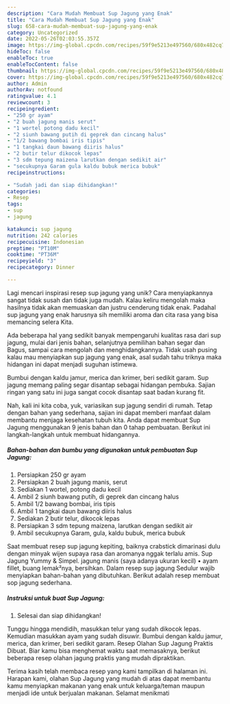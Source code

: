 ```yaml
---
description: "Cara Mudah Membuat Sup Jagung yang Enak"
title: "Cara Mudah Membuat Sup Jagung yang Enak"
slug: 658-cara-mudah-membuat-sup-jagung-yang-enak
category: Uncategorized
date: 2022-05-26T02:03:55.357Z
image: https://img-global.cpcdn.com/recipes/59f9e5213e497560/680x482cq70/sup-jagung-foto-resep-utama.jpg
hideToc: false
enableToc: true
enableTocContent: false
thumbnail: https://img-global.cpcdn.com/recipes/59f9e5213e497560/680x482cq70/sup-jagung-foto-resep-utama.jpg
cover: https://img-global.cpcdn.com/recipes/59f9e5213e497560/680x482cq70/sup-jagung-foto-resep-utama.jpg
author: Admin
authorAv: notfound
ratingvalue: 4.1
reviewcount: 3
recipeingredient:
- "250 gr ayam"
- "2 buah jagung manis serut"
- "1 wortel potong dadu kecil"
- "2 siunh bawang putih di geprek dan cincang halus"
- "1/2 bawang bombai iris tipis"
- "1 tangkai daun bawang diiris halus"
- "2 butir telur dikocok lepas"
- "3 sdm tepung maizena larutkan dengan sedikit air"
- "secukupnya Garam gula kaldu bubuk merica bubuk"
recipeinstructions:

- "Sudah jadi dan siap dihidangkan!"
categories:
- Resep
tags:
- sup
- jagung

katakunci: sup jagung 
nutrition: 242 calories
recipecuisine: Indonesian
preptime: "PT10M"
cooktime: "PT36M"
recipeyield: "3"
recipecategory: Dinner

---
```





Lagi mencari inspirasi resep sup jagung yang unik? Cara menyiapkannya sangat tidak susah dan tidak juga mudah. Kalau keliru mengolah maka hasilnya tidak akan memuaskan dan justru cenderung tidak enak. Padahal sup jagung yang enak harusnya sih memiliki aroma dan cita rasa yang bisa memancing selera Kita.





Ada beberapa hal yang sedikit banyak mempengaruhi kualitas rasa dari sup jagung, mulai dari jenis bahan, selanjutnya pemilihan bahan segar dan Bagus, sampai cara mengolah dan menghidangkannya. Tidak usah pusing kalau mau menyiapkan sup jagung yang enak,      asal sudah tahu triknya maka hidangan ini dapat menjadi suguhan istimewa.














Bumbui dengan kaldu jamur, merica dan krimer, beri sedikit garam. Sup jagung memang paling segar disantap sebagai hidangan pembuka. Sajian ringan yang satu ini juga sangat cocok disantap saat badan kurang fit.






Nah, kali ini kita coba, yuk, variasikan sup jagung sendiri di rumah. Tetap dengan bahan yang sederhana, sajian ini dapat memberi manfaat dalam membantu menjaga kesehatan tubuh kita. Anda dapat membuat Sup Jagung menggunakan 9 jenis bahan dan 0 tahap pembuatan. Berikut ini langkah-langkah untuk membuat hidangannya.

<!--inarticleads1-->

##### Bahan-bahan dan bumbu yang digunakan untuk pembuatan Sup Jagung:

1. Persiapkan 250 gr ayam
1. Persiapkan 2 buah jagung manis, serut
1. Sediakan 1 wortel, potong dadu kecil
1. Ambil 2 siunh bawang putih, di geprek dan cincang halus
1. Ambil 1/2 bawang bombai, iris tipis
1. Ambil 1 tangkai daun bawang diiris halus
1. Sediakan 2 butir telur, dikocok lepas
1. Persiapkan 3 sdm tepung maizena, larutkan dengan sedikit air
1. Ambil secukupnya Garam, gula, kaldu bubuk, merica bubuk


Saat membuat resep sup jagung kepiting, baiknya crabstick dimarinasi dulu dengan minyak wijen supaya rasa dan aromanya nggak terlalu amis. Sup Jagung Yummy &amp; Simpel. jagung manis (saya adanya ukuran kecil) • ayam fillet, buang lemak²nya, bersihkan. Dalam resep sup jagung Sedulur wajib menyiapkan bahan-bahan yang dibutuhkan. Berikut adalah resep membuat sop jagung sederhana. 

<!--inarticleads2-->

##### Instruksi untuk buat Sup Jagung:


1. Selesai dan siap dihidangkan!

Tunggu hingga mendidih, masukkan telur yang sudah dikocok lepas. Kemudian masukkan ayam yang sudah disuwir. Bumbui dengan kaldu jamur, merica, dan krimer, beri sedikit garam. Resep Olahan Sup Jagung Praktis Dibuat. Biar kamu bisa menghemat waktu saat memasaknya, berikut beberapa resep olahan jagung praktis yang mudah dipraktikan. 

Terima kasih telah membaca resep yang kami tampilkan di halaman ini. Harapan kami, olahan Sup Jagung yang mudah di atas dapat membantu kamu menyiapkan makanan yang enak untuk keluarga/teman maupun menjadi ide untuk berjualan makanan. Selamat menikmati

